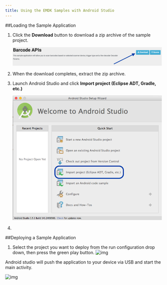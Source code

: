 ```yaml
---
title: Using the EMDK Samples with Android Studio
---
```


##Loading the Sample Application

1. Click the **Download** button to download a zip archive of the sample project.

    ![img](download-sample.png)

2. When the download completes, extract the zip archive.
3. Launch Android Studio and click **Import project (Eclipse ADT, Gradle, etc.)**

    ![img](sample-import1.png)
4. 

      



  

##Deploying a Sample Application

1. Select the project you want to deploy from the run configuration drop down, then press the green play button.
![img](/img/sample/as_import_samples_11.png)

 
 Android studio will push the application to your device via USB and start the main activity.

 ![img](/img/sample/BarcodeSample1_screen.png)


